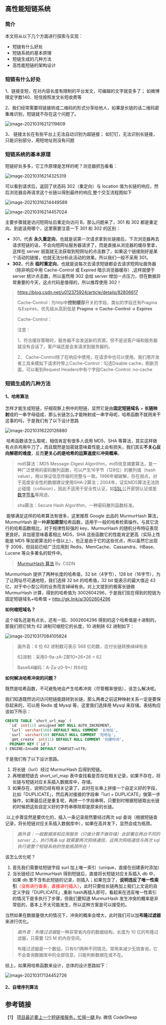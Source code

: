 ## 高性能短链系统

### 简介

本文将从以下几个方面进行探索与实现：

- 短链有什么好处
- 短链系统的基本原理
- 短链生成的几种方法
- 高性能短链的架构设计

### 短链有什么好处

1、链接变短，在对内容长度有限制的平台发文，可编辑的文字就变多了； 如微博限定字数140、短信按照发文长短收费等

2、我们经常需要将链接转成二维码的形式分享给他人，如果是长链的话二维码密集难识别，短链就不存在这个问题了。

![image-20210316212119809](img/image-20210316212119809.png)

3、 链接太长在有些平台上无法自动识别为超链接； 如钉钉，无法识别长链接，只能识别部分，用短地址则没有问题



### 短链系统的基本原理

短链好处多多，它工作原理是怎样的呢？浏览器抓包看看：

![image-20210316214325319](img/image-20210316214325319.png)

可以看到请求后，返回了状态码 302（重定向）与 location 值为长链的响应，然后浏览器会再请求这个长链以得到最终的响应,整个交互流程图如下

![image-20210316214449589](img/image-20210316214449589.png)



![image-20210316214457024](img/image-20210316214457024.png)

主要步骤就是访问短网址后重定向访问 B，那么问题来了，301 和 302 都是重定向，到底该用哪个，这里需要注意一下 301 和 302 的区别：

- 301，代表 **永久重定向**，也就是说第一次请求拿到长链接后，下次浏览器再去请求短链的话，不会向短网址服务器请求了，而是直接从浏览器的缓存里拿，这样在 server 层面就无法获取到短网址的点击数了，如果这个链接刚好是某个活动的链接，也就无法分析此活动的效果。所以我们一般不采用 301。
- **302**，代表 **临时重定向**，也就是说每次去请求短链都会去请求短网址服务器（除非响应中用 Cache-Control 或 Expired 暗示浏览器缓存）,这样就便于 server 统计点击数，所以虽然用 302 会给 server 增加一点压力，但在数据异常重要的今天，这点代码是值得的，所以推荐使用 302！

> https://blog.csdn.net/u012375924/article/details/82806617
>
>  Cache-Control : 为http中**控制缓存**开关的字段，类似的字段还有Pragma与Expires，优先级从高到低是 **Pragma -> Cache-Control -> Expires**
>
> Cache-Control：
>
> 注意：
>
> 1、符合缓存策略时，服务器不会发送新的资源，但不是说客户端和服务器就没有会话了，客户端还是会发请求到服务器的。
>
> 2、 Cache-Control除了在响应中使用，在请求中也可以使用。我们用开发者工具来模拟下请求时带上Cache-Control：勾选Disable cache，刷新页面，可以看到Request Headers中有个字段Cache-Control: no-cache



### 短链生成的几种方法

#### 1、哈希算法

怎样才能生成短链，仔细观察上例中的短链，显然它是由**固定短链域名** + **长链映射**成的一串字母组成，那么长链怎么才能映射成一串字母呢，哈希函数不就用来干这事的吗，于是我们有了以下设计思路

![image-20210316220126880](img/image-20210316220126880.png)

​		哈希函数该怎么取呢，相信肯定有很多人说用 MD5，SHA 等算法，其实这样做有点杀鸡用牛刀了，而且既然是加密就意味着性能上会有损失，我们其实**不关心反向解密的难度**，反而**更关心的是哈希的运算速度**和**冲突概率**。

> md5算法：MD5 Message-Digest Algorithm，md5信息摘要算法，是一种广泛使用的密码散列函数，可以产生16字节（128位）的散列值（hash value），用以保证信息传输的完整与一致。1996年被破解，存在弱点，对于高度安全性的数据建议使用SHA-2算法；2004年，证实MD5算法无法防止碰撞（collision），因此不适用于安全性认证，如[SSL](https://baike.baidu.com/item/SSL/320778)公开密钥认证或是[数字签名](https://baike.baidu.com/item/数字签名/212550)等用途。
>
> sha算法：Secure Hash Algorithm，一种密码散列函数标准。

​		能够满足这样的哈希算法有很多，这里推荐 Google 出品的 MurmurHash 算法，MurmurHash 是一种**非加密型**哈希函数，适用于一般的哈希检索操作。与其它流行的哈希函数相比，对于规律性较强的 key，MurmurHash 的随机分布特征表现更良好。非加密意味着着相比 MD5，SHA 这些函数它的性能肯定更高（实际上性能是 MD5 等加密算法的十倍以上），也正是由于它的这些优点，所以虽然它出现于 2008，但目前已经广泛应用到 Redis、MemCache、Cassandra、HBase、Lucene 等众多著名的软件中。

> [MurmurHash 算法](https://blog.csdn.net/qigaohua/article/details/102839111)  By. CSDN

MurmurHash 提供了两种长度的哈希值，32 bit（4字节），128 bit（16字节），为了让网址尽可通地短，我们选择 32 bit 的哈希值，32 bit 能表示的最大值近 43 亿，对于中小型公司的业务而言绰绰有余。对上文提到的极客长链做 MurmurHash 计算，得到的哈希值为 3002604296，于是我们现在得到的短链为固定短链域名+哈希值 = http://gk.link/a/3002604296

**如何缩短域名？**

这个域名还是有点长，还有一招，3002604296 得到的这个哈希值是十进制的，那我们把它转为 62 进制可缩短它的长度，10 进制转 62 进制如下：

![image-20210317084105824](img/image-20210317084105824.png)

> 画外音：6 位 62 进制数可表示 568 亿的数，应付长链转换绰绰有余
>
> 62进制：采用0-9a-zA-Z即10+26+26 = 62
>
> Base64编码：A-Za-z0-9+/  共64位 

**如何解决哈希冲突的问题？**

既然是哈希函数，不可避免地会产生哈希冲突（尽管概率很低），该怎么解决呢。

我们知道既然访问访问短链能跳转到长链，那么两者之前这种映射关系一定是要保存起来的，可以用 Redis 或 Mysql 等，这里我们选择用 Mysql 来存储。表结构应该如下所示：

```sql
CREATE TABLE `short_url_map` (
  `id` int(11) unsigned NOT NULL AUTO_INCREMENT,
  `lurl` varchar(160) DEFAULT NULL COMMENT '长地址',
  `surl` varchar(10) DEFAULT NULL COMMENT '短地址',
  `gmt_create` int(11) DEFAULT NULL COMMENT '创建时间',
  PRIMARY KEY (`id`)
) ENGINE=InnoDB DEFAULT CHARSET=utf8;
```

于是我们有了以下设计思路。

1. 将长链（lurl）经过 MurmurHash 后得到短链。
2. 再根据短链去 short_url_map 表中查找看是否存在相关记录，如果不存在，将长链与短链对应关系插入数据库中，存储。
3. 如果存在，说明已经有相关记录了，此时在长串上拼接一个自定义好的字段，比如「DUPLICATE」，然后再对接接的字段串「lurl + DUPLICATE」做第一步操作，如果最后还是重复呢，再拼一个字段串啊，只要到时根据短链取出长链的时候把这些自定义好的字符串移除即是原来的长链。

​       以上步骤显然是要优化的，插入一条记录居然要经过两次 sql 查询（根据短链查记录，将长短链对应关系插入数据库中），如果在高并发下，显然会成为瓶颈。

> *画外音：一般数据库和应用服务（只做计算不做存储）会部署在两台不同的 server 上，执行两条 sql 就需要两次网络通信，这两次网络通信与两次 sql 执行是整个短链系统的性能瓶颈所在！*

该怎么优化呢？

1. 首先我们需要给短链字段 surl 加上唯一索引（unique，直接在创建表时添加）
2. 当长链经过 MurmurHash 得到短链后，直接将长短链对应关系插入 db 中，如果 db 里不含有此短链的记录，则插入；如果包含了，**说明违反了唯一性索引**<font color='red'>（没有进行查表，直接进行插入）</font>，此时只要给长链再加上我们上文说的自定义字段「DUPLICATE」,重新 hash再插入即可，看起来在违反唯一性索引的情况下是多执行了步骤，但我们要知道 MurmurHash 发生冲突的概率是非常低的，基本上不太可能发生，所以这种方案是可以接受的。

当然如果在数据量很大的情况下，冲突的概率会增大，此时我们可以加**布隆过滤器**来进行优化。

> *画外音：布隆过滤器*是一种非常省内存的数据结构，长度为 10 亿的布隆过滤器，只需要 125 M 的内存空间。
>
> 布隆过滤器是一个数组，只有0/1两种不同情况，常用来减少无效查询，它不会查询数据库中的全部信息，只能判断数据在或不在。

综上，如果用哈希函数来设计，总体的设计思路如下：

![image-20210317134452726](img/image-20210317134452726.png)



#### 2、自增序列算法









## 参考链接

【1】 [项目最近要上一个短链接服务，忙得一腿   ](https://mp.weixin.qq.com/s/KPUuCU-q1SqnHzeyQeQzhw)  By. 微信 CodeSheep